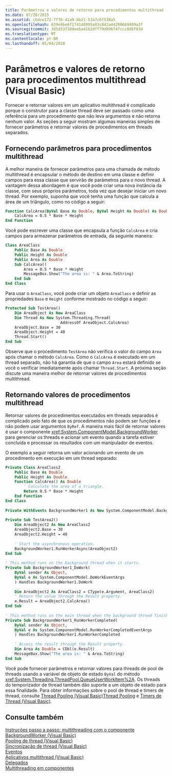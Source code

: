 ```yaml
---
title: Parâmetros e valores de retorno para procedimentos multithread (Visual Basic)
ms.date: 07/20/2015
ms.assetid: cbdce172-7ff6-41a9-bb21-53a7c6f538a5
ms.openlocfilehash: 039e9be6f174148995a83c842a442806b9409a3f
ms.sourcegitcommit: 3d5d33f384eeba41b2dff79d096f47ccc8d8f03d
ms.translationtype: MT
ms.contentlocale: pt-BR
ms.lasthandoff: 05/04/2018
---
```

# <a name="parameters-and-return-values-for-multithreaded-procedures-visual-basic"></a>Parâmetros e valores de retorno para procedimentos multithread (Visual Basic)
Fornecer e retornar valores em um aplicativo multithread é complicado porque o construtor para a classe thread deve ser passado como uma referência para um procedimento que não leva argumentos e não retorna nenhum valor. As seções a seguir mostram algumas maneiras simples de fornecer parâmetros e retornar valores de procedimentos em threads separados.  
  
## <a name="supplying-parameters-for-multithreaded-procedures"></a>Fornecendo parâmetros para procedimentos multithread  
 A melhor maneira de fornecer parâmetros para uma chamada de método multithread é encapsular o método de destino em uma classe e definir campos para essa classe que servirão de parâmetros para o novo thread. A vantagem dessa abordagem é que você pode criar uma nova instância da classe, com seus próprios parâmetros, toda vez que desejar iniciar um novo thread. Por exemplo, suponha que você tenha uma função que calcula a área de um triângulo, como no código a seguir:  
  
```vb  
Function CalcArea(ByVal Base As Double, ByVal Height As Double) As Double  
    CalcArea = 0.5 * Base * Height  
End Function  
```  
  
 Você pode escrever uma classe que encapsula a função `CalcArea` e cria campos para armazenar parâmetros de entrada, da seguinte maneira:  
  
```vb  
Class AreaClass  
    Public Base As Double  
    Public Height As Double  
    Public Area As Double  
    Sub CalcArea()  
        Area = 0.5 * Base * Height  
        MessageBox.Show("The area is: " & Area.ToString)  
    End Sub  
End Class  
```  
  
 Para usar o `AreaClass`, você pode criar um objeto `AreaClass` e definir as propriedades `Base` e `Height` conforme mostrado no código a seguir:  
  
```vb  
Protected Sub TestArea()  
    Dim AreaObject As New AreaClass  
    Dim Thread As New System.Threading.Thread(  
                        AddressOf AreaObject.CalcArea)  
    AreaObject.Base = 30  
    AreaObject.Height = 40  
    Thread.Start()  
End Sub  
```  
  
 Observe que o procedimento `TestArea` não verifica o valor do campo `Area` após chamar o método `CalcArea`. Como o `CalcArea` é executado em um thread separado, não há garantia de que o campo `Area` estará definido se você o verificar imediatamente após chamar `Thread.Start`. A próxima seção discute uma maneira melhor de retornar valores de procedimentos multithread.  
  
## <a name="returning-values-from-multithreaded-procedures"></a>Retornando valores de procedimentos multithread  
 Retornar valores de procedimentos executados em threads separados é complicado pelo fato de que os procedimentos não podem ser funções e não podem usar argumentos `ByRef`. A maneira mais fácil de retornar valores é usar o componente <xref:System.ComponentModel.BackgroundWorker> para gerenciar os threads e acionar um evento quando a tarefa estiver concluída e processar os resultados com um manipulador de eventos.  
  
 O exemplo a seguir retorna um valor acionando um evento de um procedimento em execução em um thread separado:  
  
```vb  
Private Class AreaClass2  
    Public Base As Double  
    Public Height As Double  
    Function CalcArea() As Double  
        ' Calculate the area of a triangle.  
        Return 0.5 * Base * Height  
    End Function  
End Class  
  
Private WithEvents BackgroundWorker1 As New System.ComponentModel.BackgroundWorker  
  
Private Sub TestArea2()  
    Dim AreaObject2 As New AreaClass2  
    AreaObject2.Base = 30  
    AreaObject2.Height = 40  
  
    ' Start the asynchronous operation.  
    BackgroundWorker1.RunWorkerAsync(AreaObject2)  
End Sub  
  
' This method runs on the background thread when it starts.  
Private Sub BackgroundWorker1_DoWork(  
    ByVal sender As Object,   
    ByVal e As System.ComponentModel.DoWorkEventArgs  
    ) Handles BackgroundWorker1.DoWork  
  
    Dim AreaObject2 As AreaClass2 = CType(e.Argument, AreaClass2)  
    ' Return the value through the Result property.  
    e.Result = AreaObject2.CalcArea()  
End Sub  
  
' This method runs on the main thread when the background thread finishes.  
Private Sub BackgroundWorker1_RunWorkerCompleted(  
    ByVal sender As Object,  
    ByVal e As System.ComponentModel.RunWorkerCompletedEventArgs  
    ) Handles BackgroundWorker1.RunWorkerCompleted  
  
    ' Access the result through the Result property.  
    Dim Area As Double = CDbl(e.Result)  
    MessageBox.Show("The area is: " & Area.ToString)  
End Sub  
```  
  
 Você pode fornecer parâmetros e retornar valores para threads de pool de threads usando a variável de objeto de estado `ByVal` do método <xref:System.Threading.ThreadPool.QueueUserWorkItem%2A>. Os threads do temporizador de thread também dão suporte a um objeto de estado para essa finalidade. Para obter informações sobre o pool de thread e timers de thread, consulte [Thread Pooling (Visual Basic)](../../../../visual-basic/programming-guide/concepts/threading/thread-pooling.md)[Thread Pooling](http://msdn.microsoft.com/library/4b8bb2c8-8ca4-457c-9afd-d11bc9a05701) e [Timers de Thread (Visual Basic)](../../../../visual-basic/programming-guide/concepts/threading/thread-timers.md).  
  
## <a name="see-also"></a>Consulte também  
 [Instruções passo a passo: multithreading com o componente BackgroundWorker (Visual Basic)](../../../../visual-basic/programming-guide/concepts/threading/walkthrough-multithreading-with-the-backgroundworker-component.md)  
 [Pooling de thread (Visual Basic)](../../../../visual-basic/programming-guide/concepts/threading/thread-pooling.md)  
 [Sincronização de thread (Visual Basic)](../../../../visual-basic/programming-guide/concepts/threading/thread-synchronization.md)  
 [Eventos](../../../../visual-basic/programming-guide/language-features/events/index.md)  
 [Aplicativos multithread (Visual Basic)](../../../../visual-basic/programming-guide/concepts/threading/multithreaded-applications.md)  
 [Delegados](../../../../visual-basic/programming-guide/language-features/delegates/index.md)  
 [Multithreading em componentes](http://msdn.microsoft.com/library/2fc31e68-fb71-4544-b654-0ce720478779)
